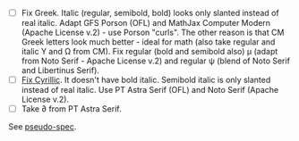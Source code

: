 * [ ] Fix Greek. Italic (regular, semibold, bold) looks only slanted instead of real italic. Adapt GFS Porson (OFL) and MathJax Computer Modern (Apache License v.2) - use Porson "curls". The other reason is that CM Greek letters look much better - ideal for math (also take regular and italic Υ and Ω from CM). Fix regular (bold and semibold also) μ (adapt from Noto Serif - Apache License v.2) and regular ψ (blend of Noto Serif and Libertinus Serif). 
* [ ] [Fix Cyrillic](https://github.com/khaledhosny/libertinus/issues/74). It doesn't have bold italic. Semibold italic is only slanted instead of real italic. Use PT Astra Serif (OFL) and Noto Serif (Apache License v.2).
* [ ] Take ∂ from PT Astra Serif.

See [pseudo-spec](libertinus_serif_spec.docx).
